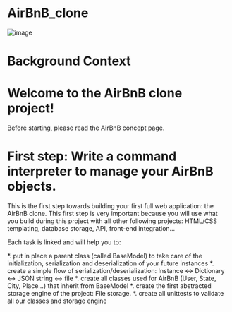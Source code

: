 # AirBnB_clone
![image](https://user-images.githubusercontent.com/106745705/203009936-2e5ced90-ca21-4443-923b-d060ae3339bf.png)

# Background Context
# Welcome to the AirBnB clone project!
Before starting, please read the AirBnB concept page.
# First step: Write a command interpreter to manage your AirBnB objects.
This is the first step towards building your first full web application: the AirBnB clone. This first step is very important because you will use what you build during this project with all other following projects: HTML/CSS templating, database storage, API, front-end integration…

Each task is linked and will help you to:

*. put in place a parent class (called BaseModel) to take care of the initialization, serialization and deserialization of your future instances
*. create a simple flow of serialization/deserialization: Instance <-> Dictionary <-> JSON string <-> file
*. create all classes used for AirBnB (User, State, City, Place…) that inherit from BaseModel
*. create the first abstracted storage engine of the project: File storage.
*. create all unittests to validate all our classes and storage engine
